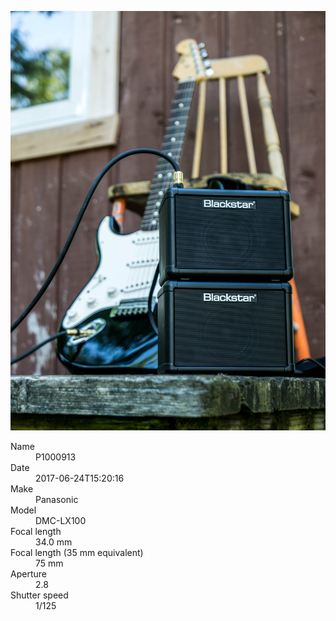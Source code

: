 [![P1000913](/photos/hd/P1000913.jpg)](/photos/full/P1000913.jpg?raw=true)

<dl>
  <dt>Name</dt>
  <dd>P1000913</dd>
  <dt>Date</dt>
  <dd>2017-06-24T15:20:16</dd>
  <dt>Make</dt>
  <dd>Panasonic</dd>
  <dt>Model</dt>
  <dd>DMC-LX100</dd>
  <dt>Focal length</dt>
  <dd>34.0 mm</dd>
  <dt>Focal length (35 mm equivalent)</dt>
  <dd>75 mm</dd>
  <dt>Aperture</dt>
  <dd>2.8</dd>
  <dt>Shutter speed</dt>
  <dd>1/125</dd>
</dl>
